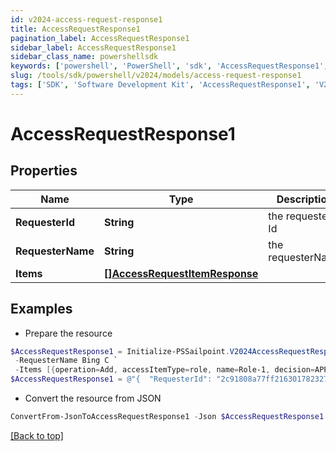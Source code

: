 ```yaml
---
id: v2024-access-request-response1
title: AccessRequestResponse1
pagination_label: AccessRequestResponse1
sidebar_label: AccessRequestResponse1
sidebar_class_name: powershellsdk
keywords: ['powershell', 'PowerShell', 'sdk', 'AccessRequestResponse1', 'V2024AccessRequestResponse1'] 
slug: /tools/sdk/powershell/v2024/models/access-request-response1
tags: ['SDK', 'Software Development Kit', 'AccessRequestResponse1', 'V2024AccessRequestResponse1']
---
```



# AccessRequestResponse1

## Properties

Name | Type | Description | Notes
------------ | ------------- | ------------- | -------------
**RequesterId** | **String** | the requester Id | [optional] 
**RequesterName** | **String** | the requesterName | [optional] 
**Items** | [**[]AccessRequestItemResponse**](access-request-item-response) |  | [optional] 

## Examples

- Prepare the resource
```powershell
$AccessRequestResponse1 = Initialize-PSSailpoint.V2024AccessRequestResponse1  -RequesterId 2c91808a77ff216301782327a50f09bf `
 -RequesterName Bing C `
 -Items [{operation=Add, accessItemType=role, name=Role-1, decision=APPROVED, description=The role descrition, sourceId=8a80828f643d484f01643e14202e206f, sourceName=Source1, approvalInfos=[{name=John Snow, id=8a80828f643d484f01643e14202e2000, status=Approved}]}]
$AccessRequestResponse1 = @"{  "RequesterId": "2c91808a77ff216301782327a50f09bf", "RequesterName": "Bing C", "Items": [{"operation": "Add", "accessItemType": "role", "name": "Role-1", "decision": "APPROVED", "description":"The role descrition", "sourceId": "8a80828f643d484f01643e14202e206f", "sourceName": "Source1", "approvalInfos":[{"name":"John Snow", "id": "8a80828f643d484f01643e14202e2000", "status": "Approved}]}]" }]}]}"@
```

- Convert the resource from JSON
```powershell
ConvertFrom-JsonToAccessRequestResponse1 -Json $AccessRequestResponse1
```


[[Back to top]](#) 

